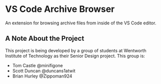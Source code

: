 # VS Code Archive Browser

An extension for browsing archive files from inside of the VS Code editor.

## A Note About the Project

This project is being developed by a group of students at Wentworth Institute of Technology as their Senior Design project.
This group is:

- Tom Castle @minifigone
- Scott Duncan @duncans1atwit
- Brian Hurley @Zippoman924
